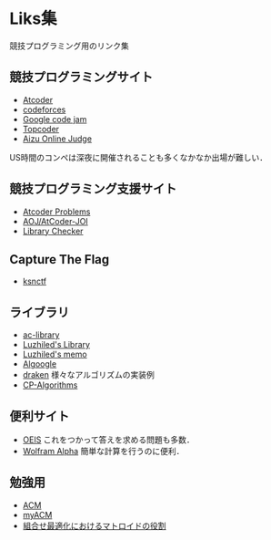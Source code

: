 # Liks集

競技プログラミング用のリンク集

## 競技プログラミングサイト

- [Atcoder](https://atcoder.jp/contests/)
- [codeforces](https://codeforces.com/contests/)
- [Google code jam](https://codingcompetitions.withgoogle.com/codejam/)
- [Topcoder]()
- [Aizu Online Judge]()

US時間のコンペは深夜に開催されることも多くなかなか出場が難しい．
## 競技プログラミング支援サイト

- [Atcoder Problems](https://kenkoooo.com/atcoder#/table/)
- [AOJ/AtCoder-JOI](https://joi.goodbaton.com/)
- [Library Checker](https://judge.yosupo.jp/) 

## Capture The Flag

- [ksnctf](https://ksnctf.sweetduet.info/)

## ライブラリ

- [ac-library](https://github.com/atcoder/ac-library)
- [Luzhiled's Library](https://ei1333.github.io/library/)
- [Luzhiled's memo](https://ei1333.github.io/luzhiled/)
- [Algoogle](http://algoogle.hadrori.jp/)
- [draken](https://github.com/drken1215/algorithm/) 様々なアルゴリズムの実装例
- [CP-Algorithms](https://cp-algorithms.com/) 

## 便利サイト

- [OEIS](https://oeis.org/) これをつかって答えを求める問題も多数．
- [Wolfram Alpha](https://www.wolframalpha.com/) 簡単な計算を行うのに便利．

## 勉強用

- [ACM](https://www.acm.org/)
- [myACM](https://myacm.acm.org/)
- [組合せ最適化におけるマトロイドの役割](http://dopal.cs.uec.ac.jp/okamotoy/lect/2015/matroid/)
